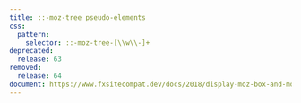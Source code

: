 ```yaml
---
title: ::-moz-tree pseudo-elements
css:
  pattern:
    selector: ::-moz-tree-[\\w\\-]+
deprecated:
  release: 63
removed:
  release: 64
document: https://www.fxsitecompat.dev/docs/2018/display-moz-box-and-moz-tree-pseudo-elements-have-been-removed/
---
```

